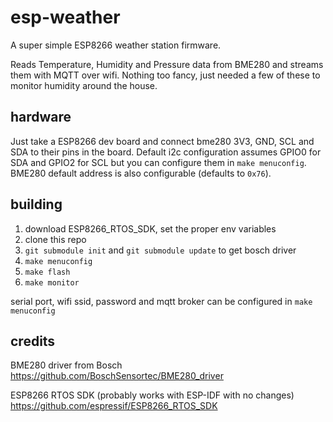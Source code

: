 # esp-weather

A super simple ESP8266 weather station firmware.

Reads Temperature, Humidity and Pressure data from BME280 and streams them with MQTT over wifi.
Nothing too fancy, just needed a few of these to monitor humidity around the house.

## hardware

Just take a ESP8266 dev board and connect bme280 3V3, GND, SCL and SDA to their pins in the board.
Default i2c configuration assumes GPIO0 for SDA and GPIO2 for SCL but you can configure them in `make menuconfig`. 
BME280 default address is also configurable (defaults to `0x76`).

## building

1. download ESP8266_RTOS_SDK, set the proper env variables
2. clone this repo
3. `git submodule init` and `git submodule update` to get bosch driver
4. `make menuconfig`
5. `make flash`
6. `make monitor`

serial port, wifi ssid, password and mqtt broker can be configured in `make menuconfig`

## credits

BME280 driver from Bosch https://github.com/BoschSensortec/BME280_driver

ESP8266 RTOS SDK (probably works with ESP-IDF with no changes) https://github.com/espressif/ESP8266_RTOS_SDK
